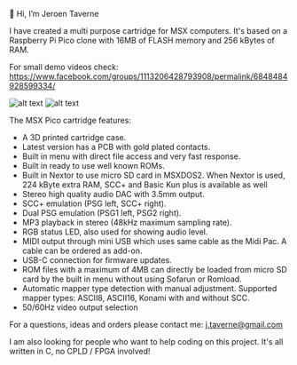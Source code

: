 👋 Hi, I’m Jeroen Taverne

I have created a multi purpose cartridge for MSX computers. It's based on a Raspberry Pi Pico clone with 16MB of FLASH memory and 256 kBytes of RAM.

For small demo videos check: https://www.facebook.com/groups/1113206428793908/permalink/6848484928599334/

![alt text](https://github.com/jeroentaverne/msxpico/blob/main/msxpico_1.jpg)
![alt text](https://github.com/jeroentaverne/msxpico/blob/main/msxpico_0.jpg)

The MSX Pico cartridge features:

- A 3D printed cartridge case.
- Latest version has a PCB with gold plated contacts.
- Built in menu with direct file access and very fast response.
- Built in ready to use well known ROMs.
- Built in Nextor to use micro SD card in MSXDOS2. When Nextor is used, 224 kByte extra RAM, SCC+ and Basic Kun plus is available as well
- Stereo high quality audio DAC with 3.5mm output.
- SCC+ emulation (PSG left, SCC+ right).
- Dual PSG emulation (PSG1 left, PSG2 right).
- MP3 playback in stereo (48kHz maximum sampling rate).
- RGB status LED, also used for showing audio level.
- MIDI output through mini USB which uses same cable as the Midi Pac. A cable can be ordered as add-on.
- USB-C connection for firmware updates.
- ROM files with a maximum of 4MB can directly be loaded from micro SD card by the built in menu without using Sofarun or Romload.
- Automatic mapper type detection with manual adjustment. Supported mapper types: ASCII8, ASCII16, Konami with and without SCC.
- 50/60Hz video output selection

For a questions, ideas and orders please contact me: j.taverne@gmail.com

I am also looking for people who want to help coding on this project. It's all written in C, no CPLD / FPGA involved!
